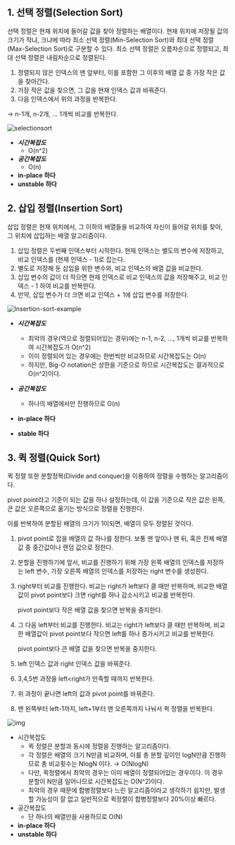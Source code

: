 ## 1. 선택 정렬(Selection Sort)

선택 정렬은 현재 위치에 들어갈 값을 찾아 정렬하는 배열이다. 현재 위치에 저장될 값의 크기가 작냐, 크냐에 따라 최소 선택 정렬(Min-Selection Sort)와 최대 선택 정렬(Max-Selection Sort)로 구분할 수 있다. 최소 선택 정렬은 오름차순으로 정렬되고, 최대 선택 정렬은 내림차순으로 정렬된다.

1. 정렬되지 않은 인덱스의 맨 앞부터, 이를 포함한 그 이후의 배열 값 중 가장 작은 값을 찾아간다.
2. 가장 작은 값을 찾으면, 그 값을 현재 인덱스 값과 바꿔준다.
3. 다음 인덱스에서 위의 과정을 반복한다.

→ n-1개, n-2개, ... 1개씩 비교를 반복한다.

![selectionsort](https://user-images.githubusercontent.com/40350280/124247968-5934b500-db5d-11eb-96f6-bb12cf1e1c25.gif)

- **_시간복잡도_**
  - O(n^2)
- **_공간복잡도_**
  - O(n)
- **in-place 하다**
- **unstable 하다**

## 2. 삽입 정렬(Insertion Sort)

삽입 정렬은 현재 위치에서, 그 이하의 배열들을 비교하여 자신이 들어갈 위치를 찾아, 그 위치에 삽입하는 배열 알고리즘이다.

1. 삽입 정렬은 두번째 인덱스부터 시작한다. 현재 인덱스는 별도의 변수에 저장하고, 비교 인덱스를 (현재 인덱스 - 1)로 잡는다.
2. 별도로 저장해 둔 삽입을 위한 변수와, 비교 인덱스의 배열 값을 비교한다.
3. 삽입 변수의 값이 더 작으면 현재 인덱스로 비교 인덱스의 값을 저장해주고, 비교 인덱스 - 1 하여 비교를 반복한다.
4. 만약, 삽입 변수가 더 크면 비교 인덱스 + 1에 삽입 변수를 저장한다.

![Insertion-sort-example](https://user-images.githubusercontent.com/40350280/124248014-6651a400-db5d-11eb-8661-f270f1896ce9.gif)

- **_시간복잡도_**

  - 최악의 경우(역으로 정렬되어있는 경우)에는 n-1, n-2, ..., 1개씩 비교를 반복하여 시간복잡도가 O(n^2)
  - 이미 정렬되어 있는 경우에는 한번씩만 비교하므로 시간복잡도는 O(n)
  - 하지만, Big-O notation은 상한을 기준으로 하므로 시간복잡도는 결과적으로 O(n^2)이다.

- **_공간복잡도_**
  - 하나의 배열에서만 진행하므로 O(n)
- **in-place 하다**
- **stable 하다**

## 3. 퀵 정렬(Quick Sort)

퀵 정렬 또한 분할정복(Divide and conquer)을 이용하여 정렬을 수행하는 알고리즘이다.

pivot point라고 기준이 되는 값을 하나 설정하는데, 이 값을 기준으로 작은 값은 왼쪽, 큰 값은 오른쪽으로 옮기는 방식으로 정렬을 진행한다.

이를 반복하여 분할된 배열의 크기가 1이되면, 배열이 모두 정렬된 것이다.

1. pivot point로 잡을 배열의 값 하나를 정한다. 보통 맨 앞이나 맨 뒤, 혹은 전체 배열 값 중 중간값이나 랜덤 값으로 정한다.
2. 분할을 진행하기에 앞서, 비교를 진행하기 위해 가장 왼쪽 배열의 인덱스를 저장하는 left 변수, 가장 오른쪽 배열의 인덱스를 저장하는 right 변수를 생성한다.
3. right부터 비교를 진행한다. 비교는 right가 left보다 클 때만 반복하며, 비교한 배열값이 pivot point보다 크면 right를 하나 감소시키고 비교를 반복한다.

   pivot point보다 작은 배열 값을 찾으면 반복을 중지한다.

4. 그 다음 left부터 비교를 진행한다. 비교는 right가 left보다 클 때만 반복하며, 비교한 배열값이 pivot point보다 작으면 left를 하나 증가시키고 비교를 반복한다.

   pivot point보다 큰 배열 값을 찾으면 반복을 중지한다.

5. left 인덱스 값과 right 인덱스 값을 바꿔준다.
6. 3,4,5번 과정을 left<right가 만족할 때까지 반복한다.
7. 위 과정이 끝나면 left의 값과 pivot point를 바꿔준다.
8. 맨 왼쪽부터 left-1까지, left+1부터 맨 오른쪽까지 나눠서 퀵 정렬을 반복한다.

![img](https://user-images.githubusercontent.com/40350280/124248097-779ab080-db5d-11eb-81db-81055f01dd68.gif)

- 시간복잡도
  - 퀵 정렬은 분할과 동시에 정렬을 진행하는 알고리즘이다.
  - 각 정렬은 배열의 크기 N만큼 비교하며, 이를 총 분할 깊이인 logN만큼 진행하므로 총 비교횟수는 NlogN 이다. → O(NlogN)
  - 다만, 퀵정렬에서 최악의 경우는 이미 배열이 정렬되어있는 경우이다. 이 경우 분할이 N만큼 일어나므로 시간복잡도는 O(N^2)이다.
  - 최악의 경우 때문에 합병정렬보다 느린 알고리즘이라고 생각하기 쉽지만, 발생할 가능성이 잘 없고 일반적으로 퀵정렬이 합병정렬보다 20%이상 빠르다.
- 공간복잡도
  - 단 하나의 배열만을 사용하므로 O(N)
- **in-place 하다**
- **unstable 하다**
